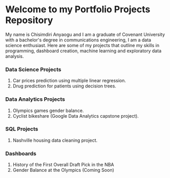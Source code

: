 # Welcome to my Portfolio Projects Repository

My name is Chisimdiri Anyaogu and I am a graduate of Covenant University with a bachelor's degree in communications engineering, I am a data science enthusiast. Here are some of my projects that outline my skills in programming, dashboard creation, machine learning and exploratory data analysis.

### Data Science Projects
1. Car prices prediction using multiple linear regression.
2. Drug prediction for patients using decision trees.


### Data Analytics Projects
1. Olympics games gender balance.
2. Cyclist bikeshare (Google Data Analytics capstone project).


### SQL Projects
1. Nashville housing data cleaning project.


### Dashboards
1. History of the First Overall Draft Pick in the NBA
2. Gender Balance at the Olympics (Coming Soon)
